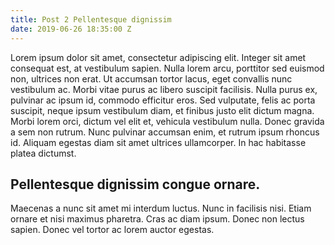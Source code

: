 ```yaml
---
title: Post 2 Pellentesque dignissim
date: 2019-06-26 18:35:00 Z
---
```


Lorem ipsum dolor sit amet, consectetur adipiscing elit. Integer sit amet consequat est, at vestibulum sapien. Nulla lorem arcu, porttitor sed euismod non, ultrices non erat. Ut accumsan tortor lacus, eget convallis nunc vestibulum ac. Morbi vitae purus ac libero suscipit facilisis. Nulla purus ex, pulvinar ac ipsum id, commodo efficitur eros. Sed vulputate, felis ac porta suscipit, neque ipsum vestibulum diam, et finibus justo elit dictum magna. Morbi lorem orci, dictum vel elit et, vehicula vestibulum nulla. Donec gravida a sem non rutrum. Nunc pulvinar accumsan enim, et rutrum ipsum rhoncus id. Aliquam egestas diam sit amet ultrices ullamcorper. In hac habitasse platea dictumst.

## Pellentesque dignissim congue ornare.

Maecenas a nunc sit amet mi interdum luctus. Nunc in facilisis nisi. Etiam ornare et nisi maximus pharetra. Cras ac diam ipsum. Donec non lectus sapien. Donec vel tortor ac lorem auctor egestas.